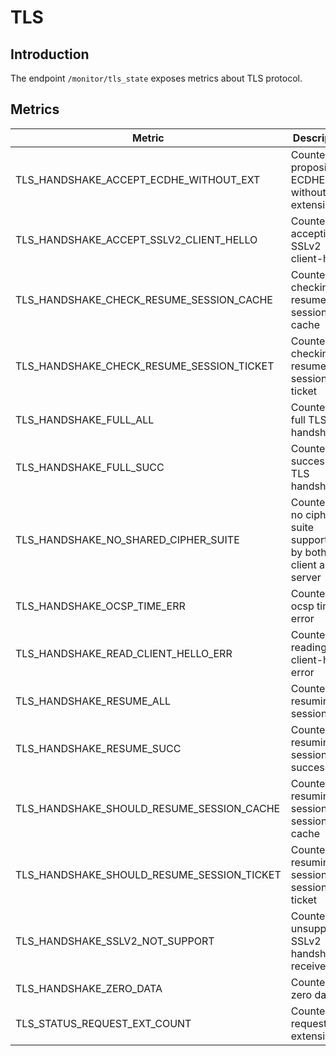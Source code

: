 # TLS

## Introduction

The endpoint `/monitor/tls_state` exposes metrics about TLS protocol.

## Metrics

| Metric                                     | Description                                                  |
| ------------------------------------------ | ------------------------------------------------------------ |
| TLS_HANDSHAKE_ACCEPT_ECDHE_WITHOUT_EXT     | Counter for proposing ECDHE without extensions               |
| TLS_HANDSHAKE_ACCEPT_SSLV2_CLIENT_HELLO    | Counter for accepting SSLv2 client-hello                     |
| TLS_HANDSHAKE_CHECK_RESUME_SESSION_CACHE   | Counter for checking resume session cache                    |
| TLS_HANDSHAKE_CHECK_RESUME_SESSION_TICKET  | Counter for checking resume session ticket                   |
| TLS_HANDSHAKE_FULL_ALL                     | Counter for full TLS handshake                               |
| TLS_HANDSHAKE_FULL_SUCC                    | Counter for successful TLS handshake                         |
| TLS_HANDSHAKE_NO_SHARED_CIPHER_SUITE       | Counter for no cipher suite supported by both client and server |
| TLS_HANDSHAKE_OCSP_TIME_ERR                | Counter for ocsp time error                                  |
| TLS_HANDSHAKE_READ_CLIENT_HELLO_ERR        | Counter for reading client-hello error                       |
| TLS_HANDSHAKE_RESUME_ALL                   | Counter for resuming session                                 |
| TLS_HANDSHAKE_RESUME_SUCC                  | Counter for resuming session successfully                    |
| TLS_HANDSHAKE_SHOULD_RESUME_SESSION_CACHE  | Counter for resuming session by session cache                |
| TLS_HANDSHAKE_SHOULD_RESUME_SESSION_TICKET | Counter for resuming session by session ticket               |
| TLS_HANDSHAKE_SSLV2_NOT_SUPPORT            | Counter for unsupported SSLv2 handshake received             |
| TLS_HANDSHAKE_ZERO_DATA                    | Counter for zero data                                        |
| TLS_STATUS_REQUEST_EXT_COUNT               | Counter for request extensions                               |

